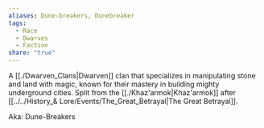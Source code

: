 ```yaml
---
aliases: Dune-breakers, Dunebreaker
tags:
  - Race
  - Dwarves
  - Faction
share: "true"
---
```


A [[./Dwarven_Clans|Dwarven]] clan that specializes in manipulating stone and land with magic, known for their mastery in building mighty underground cities. Split from the [[./Khaz'armok|Khaz'armok]] after [[../../History_& Lore/Events/The_Great_Betrayal|The Great Betrayal]].

Aka: Dune-Breakers
